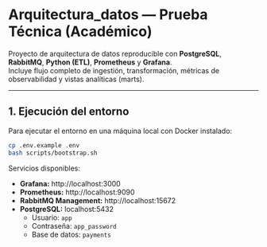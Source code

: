 # Arquitectura_datos — Prueba Técnica (Académico)

Proyecto de arquitectura de datos reproducible con **PostgreSQL**, **RabbitMQ**, **Python (ETL)**, **Prometheus** y **Grafana**.  
Incluye flujo completo de ingestión, transformación, métricas de observabilidad y vistas analíticas (marts).

---

## 1. Ejecución del entorno

Para ejecutar el entorno en una máquina local con Docker instalado:

```bash
cp .env.example .env
bash scripts/bootstrap.sh
```

Servicios disponibles:
- **Grafana:** http://localhost:3000  
- **Prometheus:** http://localhost:9090  
- **RabbitMQ Management:** http://localhost:15672  
- **PostgreSQL:** localhost:5432  
  - Usuario: `app`  
  - Contraseña: `app_password`  
  - Base de datos: `payments`
